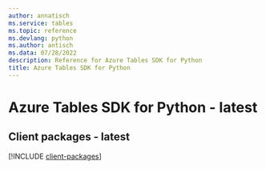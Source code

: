 ```yaml
---
author: annatisch
ms.service: tables
ms.topic: reference
ms.devlang: python
ms.author: antisch
ms.data: 07/28/2022
description: Reference for Azure Tables SDK for Python
title: Azure Tables SDK for Python
---
```

# Azure Tables SDK for Python - latest

## Client packages - latest
[!INCLUDE [client-packages](tables-client-index.md)]